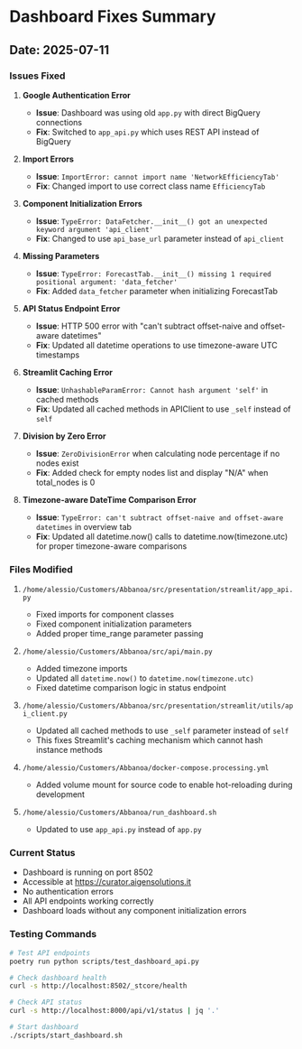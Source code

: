 # Dashboard Fixes Summary

## Date: 2025-07-11

### Issues Fixed

1. **Google Authentication Error**
   - **Issue**: Dashboard was using old `app.py` with direct BigQuery connections
   - **Fix**: Switched to `app_api.py` which uses REST API instead of BigQuery

2. **Import Errors**
   - **Issue**: `ImportError: cannot import name 'NetworkEfficiencyTab'`
   - **Fix**: Changed import to use correct class name `EfficiencyTab`

3. **Component Initialization Errors**
   - **Issue**: `TypeError: DataFetcher.__init__() got an unexpected keyword argument 'api_client'`
   - **Fix**: Changed to use `api_base_url` parameter instead of `api_client`

4. **Missing Parameters**
   - **Issue**: `TypeError: ForecastTab.__init__() missing 1 required positional argument: 'data_fetcher'`
   - **Fix**: Added `data_fetcher` parameter when initializing ForecastTab

5. **API Status Endpoint Error**
   - **Issue**: HTTP 500 error with "can't subtract offset-naive and offset-aware datetimes"
   - **Fix**: Updated all datetime operations to use timezone-aware UTC timestamps

6. **Streamlit Caching Error**
   - **Issue**: `UnhashableParamError: Cannot hash argument 'self'` in cached methods
   - **Fix**: Updated all cached methods in APIClient to use `_self` instead of `self`

7. **Division by Zero Error**
   - **Issue**: `ZeroDivisionError` when calculating node percentage if no nodes exist
   - **Fix**: Added check for empty nodes list and display "N/A" when total_nodes is 0

8. **Timezone-aware DateTime Comparison Error**
   - **Issue**: `TypeError: can't subtract offset-naive and offset-aware datetimes` in overview tab
   - **Fix**: Updated all datetime.now() calls to datetime.now(timezone.utc) for proper timezone-aware comparisons

### Files Modified

1. `/home/alessio/Customers/Abbanoa/src/presentation/streamlit/app_api.py`
   - Fixed imports for component classes
   - Fixed component initialization parameters
   - Added proper time_range parameter passing

2. `/home/alessio/Customers/Abbanoa/src/api/main.py`
   - Added timezone imports
   - Updated all `datetime.now()` to `datetime.now(timezone.utc)`
   - Fixed datetime comparison logic in status endpoint

3. `/home/alessio/Customers/Abbanoa/src/presentation/streamlit/utils/api_client.py`
   - Updated all cached methods to use `_self` parameter instead of `self`
   - This fixes Streamlit's caching mechanism which cannot hash instance methods

4. `/home/alessio/Customers/Abbanoa/docker-compose.processing.yml`
   - Added volume mount for source code to enable hot-reloading during development

5. `/home/alessio/Customers/Abbanoa/run_dashboard.sh`
   - Updated to use `app_api.py` instead of `app.py`

### Current Status

- Dashboard is running on port 8502
- Accessible at https://curator.aigensolutions.it
- No authentication errors
- All API endpoints working correctly
- Dashboard loads without any component initialization errors

### Testing Commands

```bash
# Test API endpoints
poetry run python scripts/test_dashboard_api.py

# Check dashboard health
curl -s http://localhost:8502/_stcore/health

# Check API status
curl -s http://localhost:8000/api/v1/status | jq '.'

# Start dashboard
./scripts/start_dashboard.sh
```